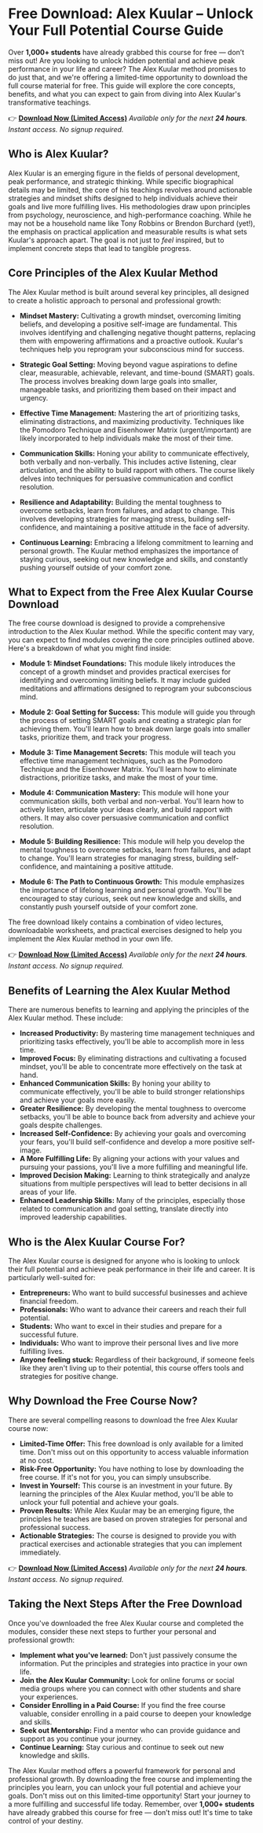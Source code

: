 # Free Download: Alex Kuular – Unlock Your Full Potential Course Guide

Over **1,000+ students** have already grabbed this course for free — don’t miss out!
Are you looking to unlock hidden potential and achieve peak performance in your life and career? The Alex Kuular method promises to do just that, and we're offering a limited-time opportunity to download the full course material for free. This guide will explore the core concepts, benefits, and what you can expect to gain from diving into Alex Kuular's transformative teachings.

👉 [**Download Now (Limited Access)**](https://udemywork.com/alex-kuular)
_Available only for the next **24 hours**. Instant access. No signup required._

## Who is Alex Kuular?

Alex Kuular is an emerging figure in the fields of personal development, peak performance, and strategic thinking. While specific biographical details may be limited, the core of his teachings revolves around actionable strategies and mindset shifts designed to help individuals achieve their goals and live more fulfilling lives. His methodologies draw upon principles from psychology, neuroscience, and high-performance coaching. While he may not be a household name like Tony Robbins or Brendon Burchard (yet!), the emphasis on practical application and measurable results is what sets Kuular's approach apart.  The goal is not just to *feel* inspired, but to implement concrete steps that lead to tangible progress.

## Core Principles of the Alex Kuular Method

The Alex Kuular method is built around several key principles, all designed to create a holistic approach to personal and professional growth:

*   **Mindset Mastery:** Cultivating a growth mindset, overcoming limiting beliefs, and developing a positive self-image are fundamental. This involves identifying and challenging negative thought patterns, replacing them with empowering affirmations and a proactive outlook.  Kuular's techniques help you reprogram your subconscious mind for success.

*   **Strategic Goal Setting:** Moving beyond vague aspirations to define clear, measurable, achievable, relevant, and time-bound (SMART) goals. The process involves breaking down large goals into smaller, manageable tasks, and prioritizing them based on their impact and urgency.

*   **Effective Time Management:** Mastering the art of prioritizing tasks, eliminating distractions, and maximizing productivity. Techniques like the Pomodoro Technique and Eisenhower Matrix (urgent/important) are likely incorporated to help individuals make the most of their time.

*   **Communication Skills:** Honing your ability to communicate effectively, both verbally and non-verbally. This includes active listening, clear articulation, and the ability to build rapport with others. The course likely delves into techniques for persuasive communication and conflict resolution.

*   **Resilience and Adaptability:** Building the mental toughness to overcome setbacks, learn from failures, and adapt to change.  This involves developing strategies for managing stress, building self-confidence, and maintaining a positive attitude in the face of adversity.

*   **Continuous Learning:** Embracing a lifelong commitment to learning and personal growth. The Kuular method emphasizes the importance of staying curious, seeking out new knowledge and skills, and constantly pushing yourself outside of your comfort zone.

## What to Expect from the Free Alex Kuular Course Download

The free course download is designed to provide a comprehensive introduction to the Alex Kuular method. While the specific content may vary, you can expect to find modules covering the core principles outlined above. Here's a breakdown of what you might find inside:

*   **Module 1: Mindset Foundations:** This module likely introduces the concept of a growth mindset and provides practical exercises for identifying and overcoming limiting beliefs. It may include guided meditations and affirmations designed to reprogram your subconscious mind.

*   **Module 2: Goal Setting for Success:** This module will guide you through the process of setting SMART goals and creating a strategic plan for achieving them. You'll learn how to break down large goals into smaller tasks, prioritize them, and track your progress.

*   **Module 3: Time Management Secrets:** This module will teach you effective time management techniques, such as the Pomodoro Technique and the Eisenhower Matrix. You'll learn how to eliminate distractions, prioritize tasks, and make the most of your time.

*   **Module 4: Communication Mastery:** This module will hone your communication skills, both verbal and non-verbal. You'll learn how to actively listen, articulate your ideas clearly, and build rapport with others. It may also cover persuasive communication and conflict resolution.

*   **Module 5: Building Resilience:** This module will help you develop the mental toughness to overcome setbacks, learn from failures, and adapt to change. You'll learn strategies for managing stress, building self-confidence, and maintaining a positive attitude.

*   **Module 6: The Path to Continuous Growth:** This module emphasizes the importance of lifelong learning and personal growth. You'll be encouraged to stay curious, seek out new knowledge and skills, and constantly push yourself outside of your comfort zone.

The free download likely contains a combination of video lectures, downloadable worksheets, and practical exercises designed to help you implement the Alex Kuular method in your own life.

👉 [**Download Now (Limited Access)**](https://udemywork.com/alex-kuular)
_Available only for the next **24 hours**. Instant access. No signup required._

## Benefits of Learning the Alex Kuular Method

There are numerous benefits to learning and applying the principles of the Alex Kuular method. These include:

*   **Increased Productivity:** By mastering time management techniques and prioritizing tasks effectively, you'll be able to accomplish more in less time.
*   **Improved Focus:** By eliminating distractions and cultivating a focused mindset, you'll be able to concentrate more effectively on the task at hand.
*   **Enhanced Communication Skills:** By honing your ability to communicate effectively, you'll be able to build stronger relationships and achieve your goals more easily.
*   **Greater Resilience:** By developing the mental toughness to overcome setbacks, you'll be able to bounce back from adversity and achieve your goals despite challenges.
*   **Increased Self-Confidence:** By achieving your goals and overcoming your fears, you'll build self-confidence and develop a more positive self-image.
*   **A More Fulfilling Life:** By aligning your actions with your values and pursuing your passions, you'll live a more fulfilling and meaningful life.
*   **Improved Decision Making:** Learning to think strategically and analyze situations from multiple perspectives will lead to better decisions in all areas of your life.
*   **Enhanced Leadership Skills:** Many of the principles, especially those related to communication and goal setting, translate directly into improved leadership capabilities.

## Who is the Alex Kuular Course For?

The Alex Kuular course is designed for anyone who is looking to unlock their full potential and achieve peak performance in their life and career. It is particularly well-suited for:

*   **Entrepreneurs:** Who want to build successful businesses and achieve financial freedom.
*   **Professionals:** Who want to advance their careers and reach their full potential.
*   **Students:** Who want to excel in their studies and prepare for a successful future.
*   **Individuals:** Who want to improve their personal lives and live more fulfilling lives.
*   **Anyone feeling stuck:** Regardless of their background, if someone feels like they aren't living up to their potential, this course offers tools and strategies for positive change.

## Why Download the Free Course Now?

There are several compelling reasons to download the free Alex Kuular course now:

*   **Limited-Time Offer:** This free download is only available for a limited time. Don't miss out on this opportunity to access valuable information at no cost.
*   **Risk-Free Opportunity:** You have nothing to lose by downloading the free course. If it's not for you, you can simply unsubscribe.
*   **Invest in Yourself:** This course is an investment in your future. By learning the principles of the Alex Kuular method, you'll be able to unlock your full potential and achieve your goals.
*   **Proven Results:** While Alex Kuular may be an emerging figure, the principles he teaches are based on proven strategies for personal and professional success.
*   **Actionable Strategies:** The course is designed to provide you with practical exercises and actionable strategies that you can implement immediately.

👉 [**Download Now (Limited Access)**](https://udemywork.com/alex-kuular)
_Available only for the next **24 hours**. Instant access. No signup required._

## Taking the Next Steps After the Free Download

Once you've downloaded the free Alex Kuular course and completed the modules, consider these next steps to further your personal and professional growth:

*   **Implement what you've learned:** Don't just passively consume the information. Put the principles and strategies into practice in your own life.
*   **Join the Alex Kuular Community:** Look for online forums or social media groups where you can connect with other students and share your experiences.
*   **Consider Enrolling in a Paid Course:** If you find the free course valuable, consider enrolling in a paid course to deepen your knowledge and skills.
*   **Seek out Mentorship:** Find a mentor who can provide guidance and support as you continue your journey.
*   **Continue Learning:** Stay curious and continue to seek out new knowledge and skills.

The Alex Kuular method offers a powerful framework for personal and professional growth. By downloading the free course and implementing the principles you learn, you can unlock your full potential and achieve your goals. Don't miss out on this limited-time opportunity! Start your journey to a more fulfilling and successful life today. Remember, over **1,000+ students** have already grabbed this course for free — don’t miss out! It's time to take control of your destiny.
